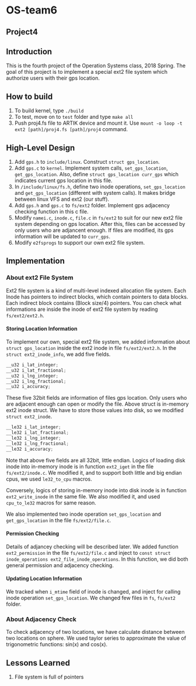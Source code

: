 OS-team6
========
Project4
--------

## Introduction
 This is the fourth project of the Operation Systems class, 2018 Spring.
 The goal of this project is to implement a special ext2 file system which authorize users with their gps location.


## How to build
1. To build kernel, type `./build`
1. To test, move on to `test` folder and type `make all`
1. Push proj4.fs file to ARTIK device and mount it. Use `mount -o loop -t ext2 [path]/proj4.fs [path]/proj4` command.

## High-Level Design
1. Add `gps.h` to `include/linux`. Construct `struct gps_location`.
1. Add `gps.c` to `kernel`. Implement system calls, `set_gps_location`, `get_gps_location`.
Also, define `struct gps_location curr_gps` which indicates current gps location in this file.
1. In `/include/linux/fs.h`, define two inode operations, `set_gps_location` and `get_gps_location` (different with system calls).
It makes bridge between linux VFS and ext2 (our stuff).
1. Add `gps.h` and `gps.c` to `fs/ext2` folder. Implement gps adjacency checking function in this c file.
1. Modify `namei.c`, `inode.c`, `file.c` in `fs/ext2` to suit for our new ext2 file system depending on gps location.
After this, files can be accessed by only users who are adjancent enough.
If files are modified, its gps information will be updated to `curr_gps`.
1. Modify `e2fsprogs` to support our own ext2 file system.

## Implementation

### About ext2 File System
Ext2 file system is a kind of multi-level indexed allocation file system.
Each Inode has pointers to indirect blocks, which contain pointers to data blocks.
Each indirect block contains (Block size/4) pointers. 
You can check what informations are inside the inode of ext2 file system by reading `fs/ext2/ext2.h`.

#### Storing Location Information
To implement our own, special ext2 file system, we added information about `struct gps_location` inside the ext2 inode in file `fs/ext2/ext2.h`.
In the `struct ext2_inode_info`, we add five fields.
```C
__u32 i_lat_integer;
__u32 i_lat_fractional;
__u32 i_lng_integer;
__u32 i_lng_fractional;
__u32 i_accuracy;
```
These five 32bit fields are information of files gps location.
Only users who are adjacent enough can open or modify the file.
Above struct is in-memory ext2 inode struct.
We have to store those values into disk, so we modified `struct ext2_inode`.
```C
__le32 i_lat_integer;
__le32 i_lat_fractional;
__le32 i_lng_integer;
__le32 i_lng_fractional;
__le32 i_accuracy;
```
Note that above five fields are all 32bit, little endian.
Logics of loading disk inode into in-memory inode is in function `ext2_iget` in the file `fs/ext2/inode.c`.
We modified it, and to support both little and big endian cpus, we used `le32_to_cpu` macros.

Conversely, logics of storing in-memory inode into disk inode is in function `ext2_write_inode` in the same file.
We also modified it, and used `cpu_to_le32` macros for same reason.

We also implemented two inode operation `set_gps_location` and `get_gps_location` in the file `fs/ext2/file.c`.

#### Permission Checking
Details of adjancey checking will be described later.
We added function `ext2_permission` in the file `fs/ext2/file.c` and inject to `const struct inode_operations ext2_file_inode_operations`.
In this function, we did both general permission and adjacency checking.

#### Updating Location Information
We tracked when `i_mtime` field of inode is changed, and inject for calling inode operation `set_gps_location`.
We changed few files in `fs`, `fs/ext2` folder.

### About Adjacency Check
  To check adjacency of two locations, we have calculate distance between two locations on sphere.
  We used taylor series to approximate the value of trigonometric functions: sin(x) and cos(x).
## Lessons Learned
1. File system is full of pointers


